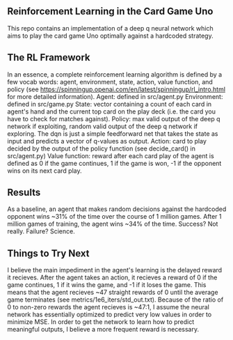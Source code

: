 ## Reinforcement Learning in the Card Game Uno
This repo contains an implementation of a deep q neural network which aims to play the card game Uno optimally against a hardcoded strategy.

## The RL Framework
In an essence, a complete reinforcement learning algorithm is defined by a few vocab words: agent, environment, state, action, value function, and policy (see https://spinningup.openai.com/en/latest/spinningup/rl_intro.html for more detailed information).
Agent: defined in src/agent.py
Environment: defined in src/game.py
State: vector containing a count of each card in agent's hand and the current top card on the play deck (i.e. the card you have to check for matches against).
Policy: max valid output of the deep q network if exploiting, random valid output of the deep q network if exploring. The dqn is just a simple feedforward net that takes the state as input and predicts a vector of q-values as output.
Action: card to play decided by the output of the policy function (see decide_card() in src/agent.py)
Value function: reward after each card play of the agent is defined as 0 if the game continues, 1 if the game is won, -1 if the opponent wins on its next card play.

## Results
As a baseline, an agent that makes random decisions against the hardcoded opponent wins ~31% of the time over the course of 1 million games. After 1 million games of training, the agent wins ~34% of the time. Success? Not really. Failure? Science. 

## Things to Try Next
I believe the main impediment in the agent's learning is the delayed reward it recieves. After the agent takes an action, it recieves a reward of 0 if the game continues, 
1 if it wins the game, and -1 if it loses the game. This means that the agent recieves ~47 straight rewards of 0 until the average game terminates (see metrics/1e6_iters/std_out.txt). 
Because of the ratio of 0 to non-zero rewards the agent recieves is ~47:1, I assume the neural network has essentially optimized to predict very low values in order to minimize MSE.
In order to get the network to learn how to predict meaningful outputs, I believe a more frequent reward is necessary.

